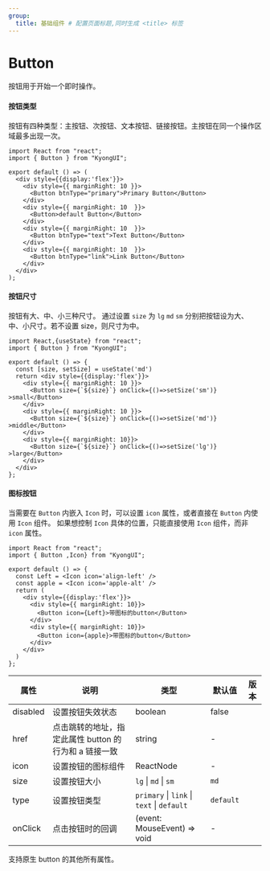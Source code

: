 ```yaml
---
group:
  title: 基础组件 # 配置页面标题,同时生成 <title> 标签
---
```


# Button
按钮用于开始一个即时操作。

#### 按钮类型
按钮有四种类型：主按钮、次按钮、文本按钮、链接按钮。主按钮在同一个操作区域最多出现一次。
```tsx
import React from "react";
import { Button } from "KyongUI";

export default () => (
  <div style={{display:'flex'}}>
    <div style={{ marginRight: 10 }}>
      <Button btnType="primary">Primary Button</Button>
    </div>
    <div style={{ marginRight: 10  }}>
      <Button>default Button</Button>
    </div>
    <div style={{ marginRight: 10  }}>
      <Button btnType="text">Text Button</Button>
    </div>
    <div style={{ marginRight: 10  }}>
      <Button btnType="link">Link Button</Button>
    </div>
  </div>
);
```

#### 按钮尺寸
按钮有大、中、小三种尺寸。
通过设置 `size` 为 `lg` `md` `sm` 分别把按钮设为大、中、小尺寸。若不设置 size，则尺寸为中。
```tsx
import React,{useState} from "react";
import { Button } from "KyongUI";

export default () => {
  const [size, setSize] = useState('md')
  return <div style={{display:'flex'}}>
    <div style={{ marginRight: 10 }}>
      <Button size={`${size}`} onClick={()=>setSize('sm')} >small</Button>
    </div>
    <div style={{ marginRight: 10 }}>
      <Button size={`${size}`} onClick={()=>setSize('md')} >middle</Button>
    </div>
    <div style={{ marginRight: 10}}>
      <Button size={`${size}`} onClick={()=>setSize('lg')} >large</Button>
    </div>
  </div>
};
```

#### 图标按钮
当需要在 `Button` 内嵌入 `Icon` 时，可以设置 `icon` 属性，或者直接在 `Button` 内使用 `Icon` 组件。
如果想控制 `Icon` 具体的位置，只能直接使用 `Icon` 组件，而非 `icon` 属性。
```tsx
import React from "react";
import { Button ,Icon} from "KyongUI";

export default () => {
  const Left = <Icon icon='align-left' />
  const apple = <Icon icon='apple-alt' />
  return (
    <div style={{display:'flex'}}>
      <div style={{ marginRight: 10}}>
        <Button icon={Left}>带图标的button</Button>
      </div>
      <div style={{ marginRight: 10}}>
        <Button icon={apple}>带图标的button</Button>
      </div>
    </div>
  )
};
```

| 属性 | 说明 | 类型 | 默认值 | 版本 |
| --- | --- | --- | --- | --- |
| disabled | 设置按钮失效状态 | boolean | false |  |
| href | 点击跳转的地址，指定此属性 button 的行为和 a 链接一致 | string | - |  |
| icon | 设置按钮的图标组件 | ReactNode | - |  |
| size | 设置按钮大小 | `lg` \| `md` \| `sm` | `md` |  |
| type | 设置按钮类型 | `primary` \| `link` \| `text` \| `default` | `default` |  |
| onClick | 点击按钮时的回调 | (event: MouseEvent) => void | - |  |

支持原生 button 的其他所有属性。
